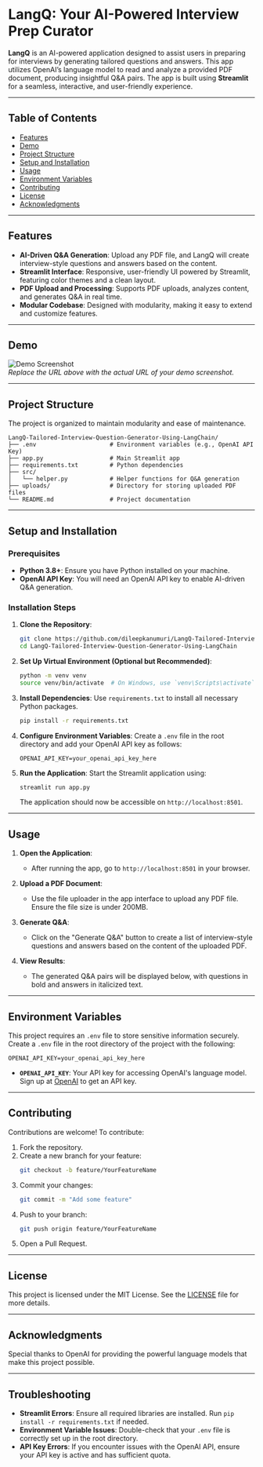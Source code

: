 # LangQ: Your AI-Powered Interview Prep Curator

**LangQ** is an AI-powered application designed to assist users in preparing for interviews by generating tailored questions and answers. This app utilizes OpenAI’s language model to read and analyze a provided PDF document, producing insightful Q&A pairs. The app is built using **Streamlit** for a seamless, interactive, and user-friendly experience.

---

## Table of Contents
- [Features](#features)
- [Demo](#demo)
- [Project Structure](#project-structure)
- [Setup and Installation](#setup-and-installation)
- [Usage](#usage)
- [Environment Variables](#environment-variables)
- [Contributing](#contributing)
- [License](#license)
- [Acknowledgments](#acknowledgments)

---

## Features
- **AI-Driven Q&A Generation**: Upload any PDF file, and LangQ will create interview-style questions and answers based on the content.
- **Streamlit Interface**: Responsive, user-friendly UI powered by Streamlit, featuring color themes and a clean layout.
- **PDF Upload and Processing**: Supports PDF uploads, analyzes content, and generates Q&A in real time.
- **Modular Codebase**: Designed with modularity, making it easy to extend and customize features.

---

## Demo
![Demo Screenshot](https://user-images.githubusercontent.com/URL_TO_YOUR_DEMO_IMAGE)  
*Replace the URL above with the actual URL of your demo screenshot.*

---

## Project Structure
The project is organized to maintain modularity and ease of maintenance.

```
LangQ-Tailored-Interview-Question-Generator-Using-LangChain/
├── .env                     # Environment variables (e.g., OpenAI API Key)
├── app.py                   # Main Streamlit app
├── requirements.txt         # Python dependencies
├── src/
│   └── helper.py            # Helper functions for Q&A generation
├── uploads/                 # Directory for storing uploaded PDF files
└── README.md                # Project documentation
```

---

## Setup and Installation
### Prerequisites
- **Python 3.8+**: Ensure you have Python installed on your machine.
- **OpenAI API Key**: You will need an OpenAI API key to enable AI-driven Q&A generation.

### Installation Steps

1. **Clone the Repository**:
   ```bash
   git clone https://github.com/dileepkanumuri/LangQ-Tailored-Interview-Question-Generator-Using-LangChain.git
   cd LangQ-Tailored-Interview-Question-Generator-Using-LangChain
   ```

2. **Set Up Virtual Environment (Optional but Recommended)**:
   ```bash
   python -m venv venv
   source venv/bin/activate  # On Windows, use `venv\Scripts\activate`
   ```

3. **Install Dependencies**:
   Use `requirements.txt` to install all necessary Python packages.
   ```bash
   pip install -r requirements.txt
   ```

4. **Configure Environment Variables**:
   Create a `.env` file in the root directory and add your OpenAI API key as follows:
   ```plaintext
   OPENAI_API_KEY=your_openai_api_key_here
   ```

5. **Run the Application**:
   Start the Streamlit application using:
   ```bash
   streamlit run app.py
   ```

   The application should now be accessible on `http://localhost:8501`.

---

## Usage
1. **Open the Application**:
   - After running the app, go to `http://localhost:8501` in your browser.

2. **Upload a PDF Document**:
   - Use the file uploader in the app interface to upload any PDF file. Ensure the file size is under 200MB.

3. **Generate Q&A**:
   - Click on the "Generate Q&A" button to create a list of interview-style questions and answers based on the content of the uploaded PDF.

4. **View Results**:
   - The generated Q&A pairs will be displayed below, with questions in bold and answers in italicized text.

---

## Environment Variables
This project requires an `.env` file to store sensitive information securely. Create a `.env` file in the root directory of the project with the following:

```plaintext
OPENAI_API_KEY=your_openai_api_key_here
```

- **`OPENAI_API_KEY`**: Your API key for accessing OpenAI's language model. Sign up at [OpenAI](https://beta.openai.com/signup/) to get an API key.

---

## Contributing
Contributions are welcome! To contribute:

1. Fork the repository.
2. Create a new branch for your feature:
   ```bash
   git checkout -b feature/YourFeatureName
   ```
3. Commit your changes:
   ```bash
   git commit -m "Add some feature"
   ```
4. Push to your branch:
   ```bash
   git push origin feature/YourFeatureName
   ```
5. Open a Pull Request.

---

## License
This project is licensed under the MIT License. See the [LICENSE](LICENSE) file for more details.

---

## Acknowledgments
Special thanks to OpenAI for providing the powerful language models that make this project possible.

---

## Troubleshooting

- **Streamlit Errors**: Ensure all required libraries are installed. Run `pip install -r requirements.txt` if needed.
- **Environment Variable Issues**: Double-check that your `.env` file is correctly set up in the root directory.
- **API Key Errors**: If you encounter issues with the OpenAI API, ensure your API key is active and has sufficient quota.

